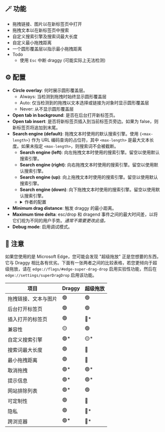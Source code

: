 ## 🪄 功能

- 拖拽链接、图片以在新标签页中打开
- 拖拽文本以在新标签页中搜索
- 自定义搜索引擎及搜索词最大长度
- 自定义最小拖拽距离
- 一个圆形覆盖层以指示最小拖拽距离
- Todo
    - 使用 `Esc` 中断 draggy (可能实际上无法检测)

## ⚙️ 配置

- **Circle overlay**: 何时展示圆形覆盖层。
    - Always: 当检测到拖拽时始终显示圆形覆盖层
    - Auto: 仅当检测到的拖拽以文本选择或链接为对象时显示圆形覆盖层
    - Never: 从不显示圆形覆盖层
- **Open tab in background**: 是否在后台打开新标签页。
- **Open tab insert**: 是否将新标签页插入到当前标签页旁边。如果为 false，则新标签页将追加到末尾。
- **Search engine (default)**: 拖拽文本时使用的默认搜索引擎。使用 `{<max-length>}` 作为 URL 编码查询的占位符，其中 `<max-length>` 是最大文本长度。如果未指定 `<max-length>`，则搜索词不会被截断。
    - **Search engine (left)**: 向左拖拽文本时使用的搜索引擎。留空以使用默认搜索引擎。
    - **Search engine (right)**: 向右拖拽文本时使用的搜索引擎。留空以使用默认搜索引擎。
    - **Search engine (up)**: 向上拖拽文本时使用的搜索引擎。留空以使用默认搜索引擎。
    - **Search engine (down)**: 向下拖拽文本时使用的搜索引擎。留空以使用默认搜索引擎。
    - <details><summary>作者的配置</summary>
        <ul>
            <li><strong>Search engine (left)</strong>: <code>https://www.deepl.com/zh/translator#en/zh-hans/{}</code> (DeepL 翻译)</li>
            <li><strong>Search engine (right)</strong>: <code>https://opnxng.com/search?q={50}</code> (OpnXng 搜索)</li>
            <li><strong>Search engine (up)</strong>: <code>https://www.google.com/search?q={50}</code> (Google 搜索)</li>
            <li><strong>Search engine (down)</strong>: <code>https://www.bing.com/search?q={50}</code> (Bing 搜索)</li>
        </ul>
    </details>
- **Minimum drag distance**: 触发 draggy 的最小距离。
- **Maximum time delta**: esc/drop 和 dragend 事件之间的最大时间差，以将它们视为不同的用户手势。*通常不需要更改此值。*
- **Debug mode**: 启用调试模式。

## 📃 注意

如果您使用的是 Microsoft Edge，您可能会发现 "超级拖放" 正是您想要的东西，它与 Draggy 相比各有优劣。下面有一张两者之间的比较表格，若您更倾向于超级拖放，请在 `edge://flags/#edge-super-drag-drop` 启用实验性功能，然后在 `edge://settings/superDragDrop` 启用该功能。

| 项目 | Draggy | 超级拖放 |
| --- | --- | --- |
| 拖拽链接、文本与图片 | 🟢 | 🟢 |
| 后台打开标签页 | 🟢 | 🟢 |
| 插入打开的标签页 | 🟢 | <span title="已打开的标签页总是追加到末尾">🔴*</span> |
| 兼容性 | 🟡 | 🟢 |
| 自定义搜索引擎 | <span title="基于拖拽方向允许最多 4 个不同的搜索引擎">🟢*</span> | <span title="仅允许 1 个搜索引擎且限制为 Bing 或默认搜索引擎">🟡*</span> |
| 搜索词最大长度 | 🟢 | 🔴 |
| 最小拖拽距离 | 🟢 | 🔴 |
| 取消拖拽 | <span title="将鼠标移回圈内 (浏览器设计使得 Esc 取消无法实现)">🟢*</span> | <span title="按 Esc 键">🟢*</span> |
| 提示信息 | <span title="圆形覆盖层">🟢*</span> | <span title="顶部 Toast">🟢*</span> |
| 网站排除列表 | <span title="自行在 Tampermonkey 中配置">🟢*</span> | 🟢 |
| 可定制性 | 🟢 | 🔴 |
| 隐私 | 🟢 | <span title="会在搜索时添加跟踪参数">🔴*</span> |
| 跨浏览器 | <span title="预计可以在所有装有篡改猴的现代浏览器中工作">🟢*</span> | <span title="仅限 Edge">🔴*</span> |
